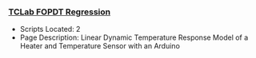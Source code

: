 ### [TCLab FOPDT Regression](https://www.apmonitor.com/pdc/index.php/Main/TCLabRegression)
- Scripts Located: 2
- Page Description: Linear Dynamic Temperature Response Model of a Heater and Temperature Sensor with an Arduino
